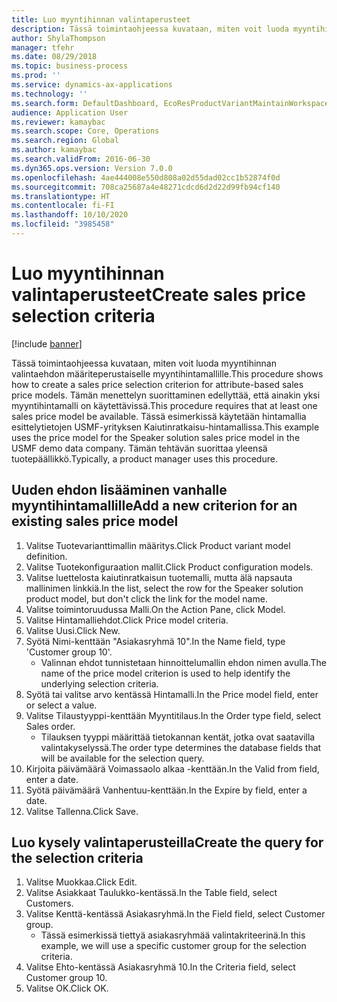 ```yaml
---
title: Luo myyntihinnan valintaperusteet
description: Tässä toimintaohjeessa kuvataan, miten voit luoda myyntihinnan valintaehdon määriteperustaiselle myyntihintamallille.
author: ShylaThompson
manager: tfehr
ms.date: 08/29/2018
ms.topic: business-process
ms.prod: ''
ms.service: dynamics-ax-applications
ms.technology: ''
ms.search.form: DefaultDashboard, EcoResProductVariantMaintainWorkspace, PCProductConfigurationModelListPage, PCPriceModelSelectionCriteria, SysQueryForm, SysQueryTableLookUp, SysQueryFieldLookUp
audience: Application User
ms.reviewer: kamaybac
ms.search.scope: Core, Operations
ms.search.region: Global
ms.author: kamaybac
ms.search.validFrom: 2016-06-30
ms.dyn365.ops.version: Version 7.0.0
ms.openlocfilehash: 4ae444008e550d808a02d55dad02cc1b52874f0d
ms.sourcegitcommit: 708ca25687a4e48271cdcd6d2d22d99fb94cf140
ms.translationtype: HT
ms.contentlocale: fi-FI
ms.lasthandoff: 10/10/2020
ms.locfileid: "3985458"
---
```

# <a name="create-sales-price-selection-criteria"></a><span data-ttu-id="d7a2a-103">Luo myyntihinnan valintaperusteet</span><span class="sxs-lookup"><span data-stu-id="d7a2a-103">Create sales price selection criteria</span></span>

[!include [banner](../../includes/banner.md)]

<span data-ttu-id="d7a2a-104">Tässä toimintaohjeessa kuvataan, miten voit luoda myyntihinnan valintaehdon määriteperustaiselle myyntihintamallille.</span><span class="sxs-lookup"><span data-stu-id="d7a2a-104">This procedure shows how to create a sales price selection criterion for attribute-based sales price models.</span></span> <span data-ttu-id="d7a2a-105">Tämän menettelyn suorittaminen edellyttää, että ainakin yksi myyntihintamalli on käytettävissä.</span><span class="sxs-lookup"><span data-stu-id="d7a2a-105">This procedure requires that at least one sales price model be available.</span></span> <span data-ttu-id="d7a2a-106">Tässä esimerkissä käytetään hintamallia esittelytietojen USMF-yrityksen Kaiutinratkaisu-hintamallissa.</span><span class="sxs-lookup"><span data-stu-id="d7a2a-106">This example uses the price model for the Speaker solution sales price model in the USMF demo data company.</span></span> <span data-ttu-id="d7a2a-107">Tämän tehtävän suorittaa yleensä tuotepäällikkö.</span><span class="sxs-lookup"><span data-stu-id="d7a2a-107">Typically, a product manager uses this procedure.</span></span>


## <a name="add-a-new-criterion-for-an-existing-sales-price-model"></a><span data-ttu-id="d7a2a-108">Uuden ehdon lisääminen vanhalle myyntihintamallille</span><span class="sxs-lookup"><span data-stu-id="d7a2a-108">Add a new criterion for an existing sales price model</span></span>
1. <span data-ttu-id="d7a2a-109">Valitse Tuotevarianttimallin määritys.</span><span class="sxs-lookup"><span data-stu-id="d7a2a-109">Click Product variant model definition.</span></span>
2. <span data-ttu-id="d7a2a-110">Valitse Tuotekonfiguraation mallit.</span><span class="sxs-lookup"><span data-stu-id="d7a2a-110">Click Product configuration models.</span></span>
3. <span data-ttu-id="d7a2a-111">Valitse luettelosta kaiutinratkaisun tuotemalli, mutta älä napsauta mallinimen linkkiä.</span><span class="sxs-lookup"><span data-stu-id="d7a2a-111">In the list, select the row for the Speaker solution product model, but don't click the link for the model name.</span></span>
4. <span data-ttu-id="d7a2a-112">Valitse toimintoruudussa Malli.</span><span class="sxs-lookup"><span data-stu-id="d7a2a-112">On the Action Pane, click Model.</span></span>
5. <span data-ttu-id="d7a2a-113">Valitse Hintamalliehdot.</span><span class="sxs-lookup"><span data-stu-id="d7a2a-113">Click Price model criteria.</span></span>
6. <span data-ttu-id="d7a2a-114">Valitse Uusi.</span><span class="sxs-lookup"><span data-stu-id="d7a2a-114">Click New.</span></span>
7. <span data-ttu-id="d7a2a-115">Syötä Nimi-kenttään "Asiakasryhmä 10".</span><span class="sxs-lookup"><span data-stu-id="d7a2a-115">In the Name field, type 'Customer group 10'.</span></span>
    * <span data-ttu-id="d7a2a-116">Valinnan ehdot tunnistetaan hinnoittelumallin ehdon nimen avulla.</span><span class="sxs-lookup"><span data-stu-id="d7a2a-116">The name of the price model criterion is used to help identify the underlying selection criteria.</span></span>  
8. <span data-ttu-id="d7a2a-117">Syötä tai valitse arvo kentässä Hintamalli.</span><span class="sxs-lookup"><span data-stu-id="d7a2a-117">In the Price model field, enter or select a value.</span></span>
9. <span data-ttu-id="d7a2a-118">Valitse Tilaustyyppi-kenttään Myyntitilaus.</span><span class="sxs-lookup"><span data-stu-id="d7a2a-118">In the Order type field, select Sales order.</span></span>
    * <span data-ttu-id="d7a2a-119">Tilauksen tyyppi määrittää tietokannan kentät, jotka ovat saatavilla valintakyselyssä.</span><span class="sxs-lookup"><span data-stu-id="d7a2a-119">The order type determines the database fields that will be available for the selection query.</span></span>  
10. <span data-ttu-id="d7a2a-120">Kirjoita päivämäärä Voimassaolo alkaa -kenttään.</span><span class="sxs-lookup"><span data-stu-id="d7a2a-120">In the Valid from field, enter a date.</span></span>
11. <span data-ttu-id="d7a2a-121">Syötä päivämäärä Vanhentuu-kenttään.</span><span class="sxs-lookup"><span data-stu-id="d7a2a-121">In the Expire by field, enter a date.</span></span>
12. <span data-ttu-id="d7a2a-122">Valitse Tallenna.</span><span class="sxs-lookup"><span data-stu-id="d7a2a-122">Click Save.</span></span>

## <a name="create-the-query-for-the-selection-criteria"></a><span data-ttu-id="d7a2a-123">Luo kysely valintaperusteilla</span><span class="sxs-lookup"><span data-stu-id="d7a2a-123">Create the query for the selection criteria</span></span>
1. <span data-ttu-id="d7a2a-124">Valitse Muokkaa.</span><span class="sxs-lookup"><span data-stu-id="d7a2a-124">Click Edit.</span></span>
2. <span data-ttu-id="d7a2a-125">Valitse Asiakkaat Taulukko-kentässä.</span><span class="sxs-lookup"><span data-stu-id="d7a2a-125">In the Table field, select Customers.</span></span> 
3. <span data-ttu-id="d7a2a-126">Valitse Kenttä-kentässä Asiakasryhmä.</span><span class="sxs-lookup"><span data-stu-id="d7a2a-126">In the Field field, select Customer group.</span></span>
    * <span data-ttu-id="d7a2a-127">Tässä esimerkissä tiettyä asiakasryhmää valintakriteerinä.</span><span class="sxs-lookup"><span data-stu-id="d7a2a-127">In this example, we will use a specific customer group for the selection criteria.</span></span>  
4. <span data-ttu-id="d7a2a-128">Valitse Ehto-kentässä Asiakasryhmä 10.</span><span class="sxs-lookup"><span data-stu-id="d7a2a-128">In the Criteria field, select Customer group 10.</span></span> 
5. <span data-ttu-id="d7a2a-129">Valitse OK.</span><span class="sxs-lookup"><span data-stu-id="d7a2a-129">Click OK.</span></span>

